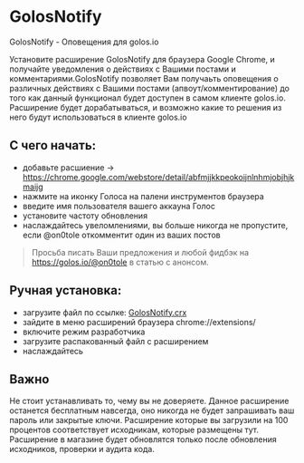 # GolosNotify

GolosNotify - Оповещения для golos.io

Установите расширение GolosNotify для браузера Google Chrome, и получайте уведомления о  действиях с Вашими постами и комментариями.GolosNotify позволяет Вам получаьть оповещения о различных действиях с Вашими постами (апвоут/комментирование) до того как данный функционал будет доступен в самом клиенте golos.io. Расширение будет дорабатываться, и возможно какие то решения из него будут использоваться в клиенте golos.io

## С чего начать:

* добавьте расшиение -> https://chrome.google.com/webstore/detail/abfmjjkkpeokoijnlnhmjobjhjkmaijg
* нажмите на иконку Голоса на палени инструментов браузера
* введите имя пользователя вашего аккауна Голос
* установите частоту обновления
* наслаждайтесь увеломлениями, вы больше никогда не пропустите, если @on0tole откомментит один из ваших постов

>Просьба писать Ваши предложения и любой фидбэк на https://golos.io/@on0tole в статью с анонсом.

## Ручная установка:

* загрузите файл по ссылке: [GolosNotify.crx](https://github.com/0n0t0le/GolosNotify/releases/download/v1.7/GolosNotify.crx)
* зайдите в меню расширений браузера chrome://extensions/ 
* включите режим разработчика 
* загрузите распакованный файл с расширением 
* наслаждайтесь

## Важно

Не стоит устанавливать то, чему вы не доверяете. Данное расширение останется бесплатным навсегда, оно никогда не будет запрашивать ваш пароль или закрытые ключи. Расширение которые вы загрузили на 100 процентов соответствует исходникам, которые размещены тут. Расширение в магазине будет обновлятся только после обновления исходников, проверки и аудита кода.
